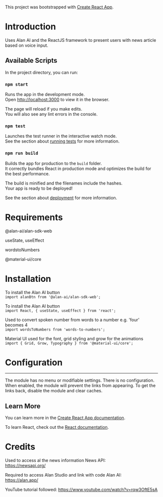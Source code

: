 This project was bootstrapped with [Create React App](https://github.com/facebook/create-react-app).


# Introduction
Uses Alan AI and the ReactJS framework to present users with news article 
based on voice input. 

## Available Scripts

In the project directory, you can run:

### `npm start`

Runs the app in the development mode.<br />
Open [http://localhost:3000](http://localhost:3000) to view it in the browser.

The page will reload if you make edits.<br />
You will also see any lint errors in the console.

### `npm test`

Launches the test runner in the interactive watch mode.<br />
See the section about [running tests](https://facebook.github.io/create-react-app/docs/running-tests) for more information.

### `npm run build`

Builds the app for production to the `build` folder.<br />
It correctly bundles React in production mode and optimizes the build for the best performance.

The build is minified and the filenames include the hashes.<br />
Your app is ready to be deployed!

See the section about [deployment](https://facebook.github.io/create-react-app/docs/deployment) for more information.


# Requirements
@alan-ai/alan-sdk-web

useState, useEffect

wordstoNumbers

@material-ui/core


# Installation
To install the Alan AI button <br />
`import alanBtn from '@alan-ai/alan-sdk-web';`

To install the Alan AI button <br />
`import React, { useState, useEffect } from 'react';`

Used to convert spoken number from words to a number e.g. 'four' becomes 4 <br />
`import wordsToNumbers from 'words-to-numbers';`

Material UI used for the font, grid styling and grow for the animations <br />
`import { Grid, Grow, Typography } from '@material-ui/core';`


# Configuration
-------------

The module has no menu or modifiable settings. There is no configuration. When
enabled, the module will prevent the links from appearing. To get the links
back, disable the module and clear caches.

## Learn More

You can learn more in the [Create React App documentation](https://facebook.github.io/create-react-app/docs/getting-started).

To learn React, check out the [React documentation](https://reactjs.org/).

# Credits
Used to access al the news information
News API: <br />
https://newsapi.org/


Required to access Alan Studio and link with code
Alan AI: <br />
https://alan.app/

YouTube tutorial followed:
https://www.youtube.com/watch?v=rqw3OftE5sA



